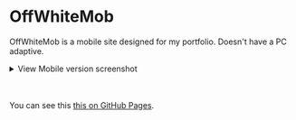 # OffWhiteMob
OffWhiteMob is a mobile site designed for my portfolio.
Doesn't have a PC adaptive.

<!-- Ctrl + Shift + V => view this file in VS Code -->

<details>
<summary>View Mobile version screenshot</summary>
  <img src="readmeFiles/MOBpreview.png" width=50% />
</details>
<br>
<br>

You can see this [this on GitHub Pages].

[this on GitHub Pages]: https://ulyanov-programmer.github.io/OffWhiteMob/OffWhiteMob/
